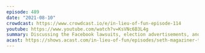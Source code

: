```yaml
---
episode: 489
date: "2021-08-10"
crowdcast: https://www.crowdcast.io/e/in-lieu-of-fun-episode-114
youtube: https://www.youtube.com/watch?v=KsVNc6B3L4g
summary: Discussing the Facebook lawsuits, election advertisements, and Kate
acast: https://shows.acast.com/in-lieu-of-fun/episodes/seth-magaziner-treasures-rhode-island
---
```

